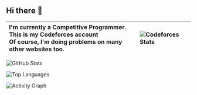 ## Hi there 👋

| **I'm currently a Competitive Programmer. <br>This is my Codeforces account<br> Of course, I'm doing problems on many other websites too.** | ![Codeforces Stats](https://codeforces-readme-stats.vercel.app/api/card?username=Maeda.anHiep&theme=tokyonight&force_username=true) |
|:---|:---|

<img 
    src="https://github-readme-stats.vercel.app/api?username=anHiep&theme=tokyonight&hide_border=false&include_all_commits=true&count_private=false&custom_title=anHiep's&nbsp;GitHub&nbsp;stats" 
    alt="GitHub Stats"
/>

<img 
    src="https://github-readme-stats.vercel.app/api/top-langs/?username=anHiep&theme=tokyonight&hide_border=false&include_all_commits=true&count_private=false&layout=compact" 
    alt="Top Languages"
/>

<img 
    src="https://github-readme-activity-graph.vercel.app/graph?username=anHiep&theme=tokyo-night&custom_title=anHiep's&nbsp;Contribution" 
    alt="Activity Graph"
/>

